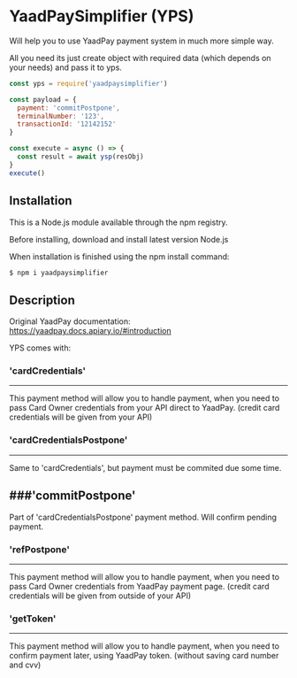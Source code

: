 # YaadPaySimplifier (YPS)
Will help you to use YaadPay payment system in much more simple way.

All you need its just create object with required data (which depends on your needs) and pass it to yps.

```js
const yps = require('yaadpaysimplifier')

const payload = {
  payment: 'commitPostpone',
  terminalNumber: '123',
  transactionId: '12142152'
}

const execute = async () => {
  const result = await ysp(resObj)
}
execute()
```

## Installation
This is a Node.js module available through the npm registry.

Before installing, download and install latest version Node.js

When installation is finished using the npm install command:

```bash
$ npm i yaadpaysimplifier
```
## Description
Original YaadPay documentation: https://yaadpay.docs.apiary.io/#introduction

YPS comes with:

### 'cardCredentials'
-------------------------

This payment method will allow you to handle payment, when you need to pass Card Owner credentials from your API direct to YaadPay.
(credit card credentials will be given from your API)

### 'cardCredentialsPostpone'
-------------------------
Same to 'cardCredentials', but payment must be commited due some time.

###'commitPostpone'
-------------------------
Part of 'cardCredentialsPostpone' payment method. Will confirm pending payment.

### 'refPostpone'
-------------------------
This payment method will allow you to handle payment, when you need to pass Card Owner credentials from YaadPay payment page.
(credit card credentials will be given from outside of your API)

### 'getToken'
-------------------------
This payment method will allow you to handle payment, when you need to confirm payment later, using YaadPay token.
(without saving card number and cvv)
